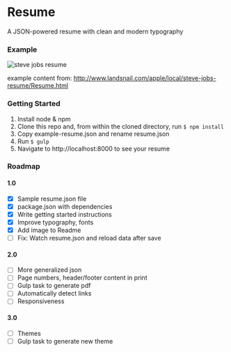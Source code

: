 # Resume
A JSON-powered resume with clean and modern typography

### Example

![steve jobs resume](https://cloud.githubusercontent.com/assets/792845/6216250/f4a38566-b5bc-11e4-9d67-5da936e387c7.png)

example content from: http://www.landsnail.com/apple/local/steve-jobs-resume/Resume.html

### Getting Started
1. Install node & npm
2. Clone this repo and, from within the cloned directory, run `$ npm install`
3. Copy example-resume.json and rename resume.json
4. Run `$ gulp`
5. Navigate to http://localhost:8000 to see your resume

### Roadmap
#### 1.0
- [x] Sample resume.json file
- [x] package.json with dependencies
- [x] Write getting started instructions
- [x] Improve typography, fonts
- [x] Add image to Readme
- [ ] Fix: Watch resume.json and reload data after save

#### 2.0
- [ ] More generalized json
- [ ] Page numbers, header/footer content in print
- [ ] Gulp task to generate pdf
- [ ] Automatically detect links
- [ ] Responsiveness

#### 3.0
- [ ] Themes
- [ ] Gulp task to generate new theme
